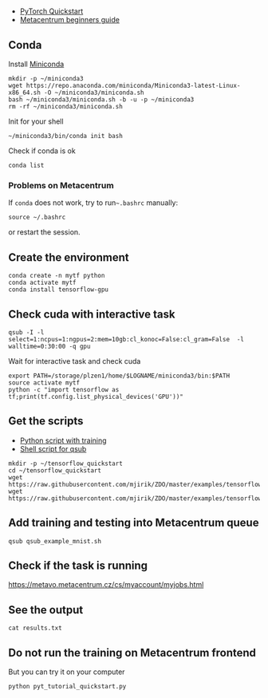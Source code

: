 # 



* [PyTorch Quickstart](https://pytorch.org/tutorials/beginner/basics/quickstart_tutorial.html)
* [Metacentrum beginners guide](https://wiki.metacentrum.cz/wiki/Beginners_guide)


## Conda

Install [Miniconda](https://docs.conda.io/en/latest/miniconda.html)

```shell
mkdir -p ~/miniconda3
wget https://repo.anaconda.com/miniconda/Miniconda3-latest-Linux-x86_64.sh -O ~/miniconda3/miniconda.sh
bash ~/miniconda3/miniconda.sh -b -u -p ~/miniconda3
rm -rf ~/miniconda3/miniconda.sh
```

Init for your shell
```shell
~/miniconda3/bin/conda init bash
```

Check if conda is ok
```shell
conda list
```

### Problems on Metacentrum

If `conda` does not work, try to run`~.bashrc` manually:
```shell
source ~/.bashrc
```
or restart the session.


## Create the environment

```shell
conda create -n mytf python
conda activate mytf
conda install tensorflow-gpu
```
## Check cuda with interactive task

```shell
qsub -I -l select=1:ncpus=1:ngpus=2:mem=10gb:cl_konoc=False:cl_gram=False  -l walltime=0:30:00 -q gpu
```
Wait for interactive task and check cuda

```shell
export PATH=/storage/plzen1/home/$LOGNAME/miniconda3/bin:$PATH
source activate mytf
python -c "import tensorflow as tf;print(tf.config.list_physical_devices('GPU'))"
```


## Get the scripts

* [Python script with training](https://github.com/mjirik/ZDO/blob/master/examples/pytorch_quickstart/pyt_tutorial_quickstart.py)
* [Shell script for qsub](https://github.com/mjirik/ZDO/blob/master/examples/pytorch_quickstart/qsub_pyt_tutorial_quickstart.sh)

```shell
mkdir -p ~/tensorflow_quickstart
cd ~/tensorflow_quickstart
wget https://raw.githubusercontent.com/mjirik/ZDO/master/examples/tensorflow_quickstart/example_mnist.py
wget https://raw.githubusercontent.com/mjirik/ZDO/master/examples/tensorflow_quickstart/qsub_example_mnist.sh
```


## Add training  and testing into Metacentrum queue
```shell
qsub qsub_example_mnist.sh
```


## Check if the task is running

https://metavo.metacentrum.cz/cs/myaccount/myjobs.html


## See the output

```shell
cat results.txt
```


## Do not run the training on Metacentrum frontend

But you can try it on your computer
```shell
python pyt_tutorial_quickstart.py
```
